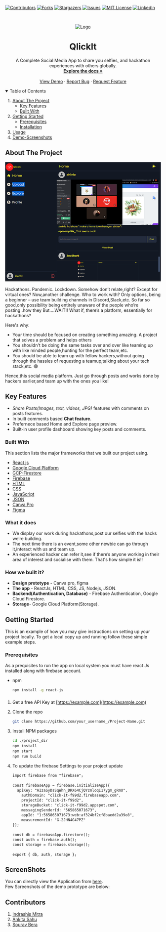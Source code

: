 
<!--
*** Thanks for checking out the Best-README-Template. If you have a suggestion
*** that would make this better, please fork the repo and create a pull request
*** or simply open an issue with the tag "enhancement".
*** Thanks again! Now go create something AMAZING! :D
-->



<!-- PROJECT SHIELDS -->
<!--
*** I'm using markdown "reference style" links for readability.
*** Reference links are enclosed in brackets [ ] instead of parentheses ( ).
*** See the bottom of this document for the declaration of the reference variables
*** for contributors-url, forks-url, etc. This is an optional, concise syntax you may use.
*** https://www.markdownguide.org/basic-syntax/#reference-style-links
-->
[![Contributors][contributors-shield]][contributors-url]
[![Forks][forks-shield]][forks-url]
[![Stargazers][stars-shield]][stars-url]
[![Issues][issues-shield]][issues-url]
[![MIT License][license-shield]][license-url]
[![LinkedIn][linkedin-shield]][linkedin-url]



<!-- PROJECT LOGO -->
<br />
<p align="center">
  <a href="https://github.com/othneildrew/Best-README-Template">
    <img src="https://img-premium.flaticon.com/png/512/2383/premium/2383482.png?token=exp=1627813935~hmac=8a1f17288b4cda0f124066acecb88630" alt="Logo" width="80" height="80">
  </a>

  <h1 align="center">QlickIt</h1>

  <p align="center">
    A Complete Social Media App to share you selfies, and hackathon experiences with others globally.
    <br />
    <a href="https://github.com/Zeo-shark/Qlickit"><strong>Explore the docs »</strong></a>
    <br />
    <br />
    <a href="https://qlickit.herokuapp.com/home">View Demo</a>
    ·
    <a href="https://github.com/Zeo-shark/Qlickit/issues">Report Bug</a>
    ·
    <a href="https://qlickit.herokuapp.com/home">Request Feature</a>
  </p>
</p>



<!-- TABLE OF CONTENTS -->
<details open="open">
  <summary>Table of Contents</summary>
  <ol>
    <li>
      <a href="#about-the-project">About The Project</a>
      <ul>
        <li><a href="#keyfeatures">Key Features</a></li>
        <li><a href="#built-with">Built With</a></li>
      </ul>
    </li>
    <li>
      <a href="#getting-started">Getting Started</a>
      <ul>
        <li><a href="#prerequisites">Prerequisites</a></li>
        <li><a href="#installation">Installation</a></li>
      </ul>
    </li>
    <li><a href="#usage">Usage</a></li>
    <li><a href="#screenshots">Demo-Screenshots</a></li>
    
  </ol>
</details>



<!-- ABOUT THE PROJECT -->
## About The Project

[![](./assets/Application_1.PNG)](https://qlickit.herokuapp.com/home)

Hackathons. Pandemic. Lockdown. Somehow don’t relate,right? Except for virtual ones? Now,another challenge. Who to work with? Only options, being a beginner – use team building channels in Discord,Slack,etc. So far so good,only possibility being entirely unaware of the people who’re posting..how they But….WAIT!! What if, there’s a platform, essentially for hackathons?

Here's why:
* Your time should be focused on creating something amazing. A project that solves a problem and helps others
* You shouldn't be doing the same tasks over and over like teaming up with like minded people,hunting for the perfect team,etc.
* You should be able to team up with fellow hackers,without going through the hassles of requesting a teamup,talking about your tech stack,etc. :smile:

Hence,this social media platform. Just go through posts and works done by hackers earlier,and team up with the ones you like!

<!-- keyfeatures -->
## Key Features

- *Share Posts(Images, text, videos, JPG)* features with comments on posts features.
- In built comments based **Chat feature**.
- Prefernece based Home and Explore page preview.
- Built-in user profile dashboard showing key posts and comments.


### Built With

This section lists the major frameworks that we built our project using. 
* [React js](https://reactjs.org)
* [Google Cloud Platform](https://cloud.google.com/gcp/?utm_source=google&utm_medium=cpc&utm_campaign=japac-IN-all-en-dr-bkws-all-all-trial-e-dr-1009882&utm_content=text-ad-none-none-DEV_c-CRE_514666343194-ADGP_Hybrid%20%7C%20BKWS%20-%20EXA%20%7C%20Txt%20~%20GCP%20~%20General_%20Core%20Brand-KWID_43700060584985730-kwd-87853815-userloc_1007748&utm_term=KW_gcp-ST_gcp&gclid=CjwKCAjwjJmIBhA4EiwAQdCbxndFECTZrN43cQ3aS9f_epVoSJI2yYSpyoPZjPZT5TQqYmdFwFKmShoCQl8QAvD_BwE&gclsrc=aw.ds)
* [GCP-Firestore](https://firebase.google.com)
* [Firebase](https://console.firebase.google.com/u/0/)
* [HTML](https://www.html.com)
* [CSS](https://css.com)
* [JavaScript](https://www.javascript.com/)
* [JSON](https://json.org)
* [Canva Pro](https://www.canva.com)
* [Figma](https://www.figma.com)

### What it does
* We display our work during hackathons,post our selfies with the hacks we’re building. 
* The next time there is an event,some other newbie can go through it,interact with us and team up.
* An experienced hacker can refer it,see if there’s anyone working in their area of interest and socialise with them.
That's how simple it is!!

### How we built it?
* **Design prototype** - Canva pro, figma
* **The app** - ReactJs, HTML, CSS, JS, Nodejs, JSON.
* **Backend(Authentication, Database)** - Firebase Authentication, Google Cloud Firestore.
* **Storage**- Google Cloud Platform(Storage).

<!-- GETTING STARTED -->
## Getting Started

This is an example of how you may give instructions on setting up your project locally.
To get a local copy up and running follow these simple example steps.

### Prerequisites

As a prequisites to run the app on local system you must have react Js installed along with firebase account.
* npm
  ```sh
  npm install -g react-js
  ```

### 

1. Get a free API Key at [https://example.com](https://example.com)
2. Clone the repo
   ```sh
   git clone https://github.com/your_username_/Project-Name.git
   ```
3. Install NPM packages
   ```sh
   cd ./project_dir
   npm install
   npm start
   npm run build
   ```
4. To update the firebase Settings to your project update

    ```Js
    import firebase from "firebase";

    const firebaseApp = firebase.initializeApp({
      apiKey: "AIzaSyDsSqWhn_DRX64CjQYzmloqI17ygm_gRmU",
        authDomain: "click-it-f99d2.firebaseapp.com",
        projectId: "click-it-f99d2",
        storageBucket: "click-it-f99d2.appspot.com",
        messagingSenderId: "565865071673",
        appId: "1:565865071673:web:af324bf2cf8baedd2a39e8",
        measurementId: "G-2JHN4G47PZ"
    });

    const db = firebaseApp.firestore();
    const auth = firebase.auth();
    const storage = firebase.storage();

    export { db, auth, storage };

    ```

<!-- SCREENSHOTS -->
## ScreenShots

You can directly view the Application from [here](https://qlickit.herokuapp.com/home).  
Few Screenshots of the demo prototype are below:




<!-- CONTRIBUTORS -->
## Contributors

1. [Indrashis Mitra](https://github.com/indrashismitra)
2. [Ankita Sahu](https://github.com/SAHU-01)
3. [Sourav Bera](https://github.com/Zeo-shark)








<!-- MARKDOWN LINKS & IMAGES -->
<!-- https://www.markdownguide.org/basic-syntax/#reference-style-links -->
[contributors-shield]: https://img.shields.io/github/contributors/othneildrew/Best-README-Template.svg?style=for-the-badge
[contributors-url]: https://github.com/othneildrew/Best-README-Template/graphs/contributors
[forks-shield]: https://img.shields.io/github/forks/othneildrew/Best-README-Template.svg?style=for-the-badge
[forks-url]: https://github.com/othneildrew/Best-README-Template/network/members
[stars-shield]: https://img.shields.io/github/stars/othneildrew/Best-README-Template.svg?style=for-the-badge
[stars-url]: https://github.com/othneildrew/Best-README-Template/stargazers
[issues-shield]: https://img.shields.io/github/issues/othneildrew/Best-README-Template.svg?style=for-the-badge
[issues-url]: https://github.com/othneildrew/Best-README-Template/issues
[license-shield]: https://img.shields.io/github/license/othneildrew/Best-README-Template.svg?style=for-the-badge
[license-url]: https://github.com/othneildrew/Best-README-Template/blob/master/LICENSE.txt
[linkedin-shield]: https://img.shields.io/badge/-LinkedIn-black.svg?style=for-the-badge&logo=linkedin&colorB=555
[linkedin-url]: https://linkedin.com/in/othneildrew
[product-screenshot]: images/screenshot.png

